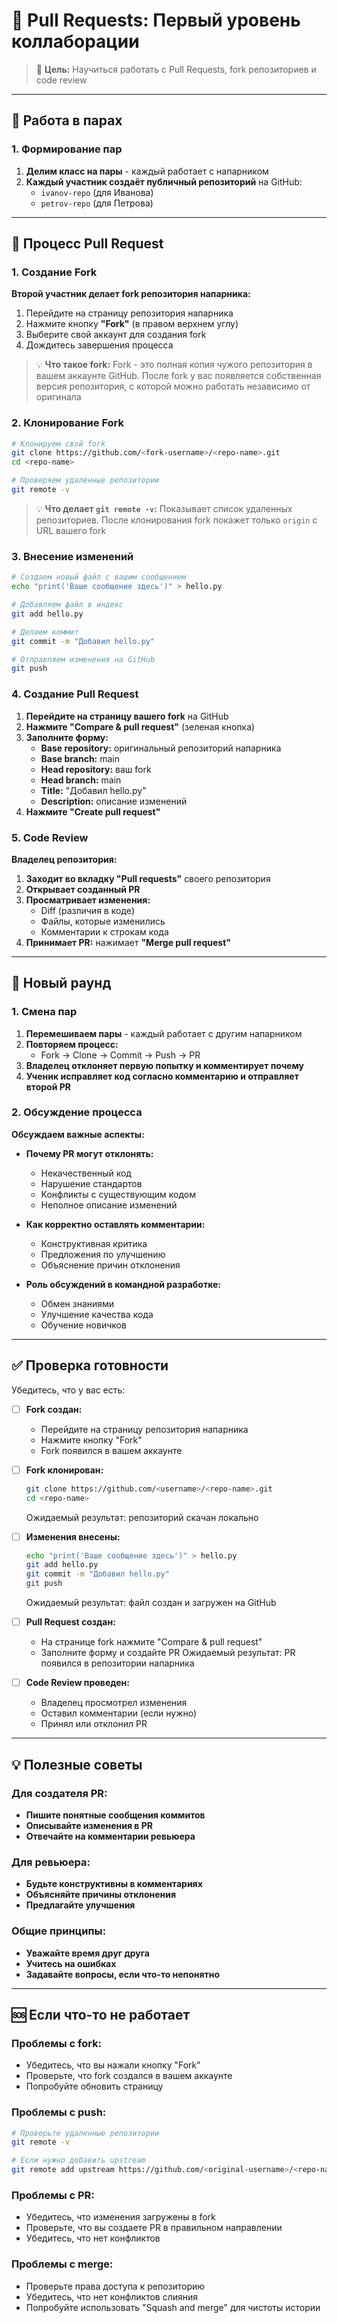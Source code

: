 # 🤝 Pull Requests: Первый уровень коллаборации

> 🎯 **Цель:** Научиться работать с Pull Requests, fork репозиториев и code review

---

## 👥 Работа в парах

### 1. Формирование пар

1. **Делим класс на пары** - каждый работает с напарником
2. **Каждый участник создаёт публичный репозиторий** на GitHub:
   - `ivanov-repo` (для Иванова)
   - `petrov-repo` (для Петрова)

---

## 🔄 Процесс Pull Request

### 1. Создание Fork

**Второй участник делает fork репозитория напарника:**

1. Перейдите на страницу репозитория напарника
2. Нажмите кнопку **"Fork"** (в правом верхнем углу)
3. Выберите свой аккаунт для создания fork
4. Дождитесь завершения процесса

> 💡 **Что такое fork:** Fork - это полная копия чужого репозитория в вашем аккаунте GitHub. После fork у вас появляется собственная версия репозитория, с которой можно работать независимо от оригинала

### 2. Клонирование Fork

```bash
# Клонируем свой fork
git clone https://github.com/<fork-username>/<repo-name>.git
cd <repo-name>

# Проверяем удаленные репозитории
git remote -v
```
> 💡 **Что делает `git remote -v`:** Показывает список удаленных репозиториев. После клонирования fork покажет только `origin` с URL вашего fork

### 3. Внесение изменений

```bash
# Создаем новый файл с вашим сообщением
echo "print('Ваше сообщение здесь')" > hello.py

# Добавляем файл в индекс
git add hello.py

# Делаем коммит
git commit -m "Добавил hello.py"

# Отправляем изменения на GitHub
git push
```

### 4. Создание Pull Request

1. **Перейдите на страницу вашего fork** на GitHub
2. **Нажмите "Compare & pull request"** (зеленая кнопка)
3. **Заполните форму:**
   - **Base repository:** оригинальный репозиторий напарника
   - **Base branch:** main
   - **Head repository:** ваш fork
   - **Head branch:** main
   - **Title:** "Добавил hello.py"
   - **Description:** описание изменений
4. **Нажмите "Create pull request"**

### 5. Code Review

**Владелец репозитория:**

1. **Заходит во вкладку "Pull requests"** своего репозитория
2. **Открывает созданный PR**
3. **Просматривает изменения:**
   - Diff (различия в коде)
   - Файлы, которые изменились
   - Комментарии к строкам кода
4. **Принимает PR:** нажимает **"Merge pull request"**

---

## 🔄 Новый раунд

### 1. Смена пар

1. **Перемешиваем пары** - каждый работает с другим напарником
2. **Повторяем процесс:**
   - Fork → Clone → Commit → Push → PR
3. **Владелец отклоняет первую попытку и комментирует почему**
4. **Ученик исправляет код согласно комментарию и отправляет второй PR**

### 2. Обсуждение процесса

**Обсуждаем важные аспекты:**

- **Почему PR могут отклонять:**
  - Некачественный код
  - Нарушение стандартов
  - Конфликты с существующим кодом
  - Неполное описание изменений

- **Как корректно оставлять комментарии:**
  - Конструктивная критика
  - Предложения по улучшению
  - Объяснение причин отклонения

- **Роль обсуждений в командной разработке:**
  - Обмен знаниями
  - Улучшение качества кода
  - Обучение новичков

---

## ✅ Проверка готовности

Убедитесь, что у вас есть:

- [ ] **Fork создан:**
  - Перейдите на страницу репозитория напарника
  - Нажмите кнопку "Fork"
  - Fork появился в вашем аккаунте

- [ ] **Fork клонирован:**
  ```bash
  git clone https://github.com/<username>/<repo-name>.git
  cd <repo-name>
  ```
  Ожидаемый результат: репозиторий скачан локально

- [ ] **Изменения внесены:**
  ```bash
  echo "print('Ваше сообщение здесь')" > hello.py
  git add hello.py
  git commit -m "Добавил hello.py"
  git push
  ```
  Ожидаемый результат: файл создан и загружен на GitHub

- [ ] **Pull Request создан:**
  - На странице fork нажмите "Compare & pull request"
  - Заполните форму и создайте PR
  Ожидаемый результат: PR появился в репозитории напарника

- [ ] **Code Review проведен:**
  - Владелец просмотрел изменения
  - Оставил комментарии (если нужно)
  - Принял или отклонил PR

---

## 💡 Полезные советы

### Для создателя PR:
- **Пишите понятные сообщения коммитов**
- **Описывайте изменения в PR**
- **Отвечайте на комментарии ревьюера**

### Для ревьюера:
- **Будьте конструктивны в комментариях**
- **Объясняйте причины отклонения**
- **Предлагайте улучшения**

### Общие принципы:
- **Уважайте время друг друга**
- **Учитесь на ошибках**
- **Задавайте вопросы, если что-то непонятно**

---

## 🆘 Если что-то не работает

### Проблемы с fork:
- Убедитесь, что вы нажали кнопку "Fork"
- Проверьте, что fork создался в вашем аккаунте
- Попробуйте обновить страницу

### Проблемы с push:
```bash
# Проверьте удаленные репозитории
git remote -v

# Если нужно добавить upstream
git remote add upstream https://github.com/<original-username>/<repo-name>.git
```

### Проблемы с PR:
- Убедитесь, что изменения загружены в fork
- Проверьте, что вы создаете PR в правильном направлении
- Убедитесь, что нет конфликтов

### Проблемы с merge:
- Проверьте права доступа к репозиторию
- Убедитесь, что нет конфликтов слияния
- Попробуйте использовать "Squash and merge" для чистоты истории
